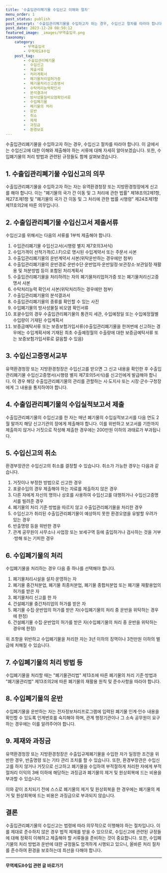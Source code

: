 ```yaml
---
title: '수출입관리폐기물 수입신고 이해와 절차'
menu_order: 1
post_status: publish
post_excerpt: '수출입관리폐기물을 수입하고자 하는 경우, 수입신고 절차를 따라야 합니다. 이 글에서는 수입신고에 대한 이해와 제출해야 하는 서류에 대해 자세히 알아보겠습니다. 또한, 수입폐기물의 처리 방법과 관련된 규정들도 함께 살펴보겠습니다.'
post_date: 2023-12-28 08:50:12
featured_image: _images/무역출입국.png
taxonomy:
    category:
        - 무역출입국
        - 무역제도Ⅱ수입
    post_tag:
        - 수출입관리폐기물
        -  수입신고
        -  제출서류
        -  처리계획서
        -  폐기물처리업허가증
        -  폐기물처리신고증명서
        -  수탁처리능력확인서
        -  분석결과서
        -  방사성물질비오염확인서류
        -  수입폐기물
        -  폐기물의 처리
        -  운반
        -  취소
        -  제재
        -  과징금
        -  환경보호
---
```




수출입관리폐기물을 수입하고자 하는 경우, 수입신고 절차를 따라야 합니다. 이 글에서는 수입신고에 대한 이해와 제출해야 하는 서류에 대해 자세히 알아보겠습니다. 또한, 수입폐기물의 처리 방법과 관련된 규정들도 함께 살펴보겠습니다.

## 1. 수출입관리폐기물 수입신고의 의무

수출입관리폐기물을 수입하고자 하는 자는 유역환경청장 또는 지방환경청장에게 신고를 해야 합니다. 이는 "폐기물의 국가 간 이동 및 그 처리에 관한 법률" 제18조의2제1항, 제27조제1항 및 "폐기물의 국가 간 이동 및 그 처리에 관한 법률 시행령" 제24조제1항제11호의2에 따른 의무입니다.

## 2. 수출입관리폐기물 수입신고서 제출서류

수입신고를 위해서는 다음의 서류를 1부씩 제출해야 합니다.

1. 수입관리폐기물 수입신고서(시행령 별지 제7호의3서식)
2. 수입가격이 선적가격(C.I.F)으로 명시된 수입계약서 또는 주문서 사본
3. 수출입관리폐기물의 운반계약서 사본(위탁운반하는 경우에만 첨부)
4. 수출입관리폐기물의 운반경로·운반수단·운반업자·운반일정·보관장소·보관일정·재활용 및 처분방법 등이 포함된 처리계획서
5. 수출입관리폐기물을 처리하려는 자의 폐기물처리업허가증 또는 폐기물처리신고증명서 사본
6. 수탁처리능력 확인서 사본(위탁처리하는 경우에만 첨부)
7. 수출입관리폐기물의 분석결과서
8. 수출입관리폐기물의 종류를 확인할 수 있는 사진
9. 수입폐기물의 방사성물질 비오염 확인서류
10. 포괄수입의 경우 수출입관리폐기물의 통관지 세관, 수입예정일 또는 수입예정월별 수입량이 기재된 수입계획서
11. 보증금예탁서류 또는 보증보험가입서류(수출입관리폐기물을 한꺼번에 신고하는 경우에는 수입계획서에 기재된 최초 수출예정월의 수출량에 대한 보증금예탁서류 또는 보증보험가입서류로 갈음할 수 있음)

## 3. 수입신고증명서교부

유역환경청장 또는 지방환경청장은 수입신고를 받으면 그 신고 내용을 확인한 후 수출입관리폐기물 수입신고증명서(시행령 별지 제7호의5서식)를 신고인에게 발급해야 합니다. 이 경우 해당 수출입관리폐기물의 관리를 관할하는 시·도지사 또는 시장·군수·구청장에게 그 내용을 통지하여야 합니다.

## 4. 수출입관리폐기물의 수입실적보고서 제출

수출입관리폐기물의 수입신고를 한 자는 매년 폐기물의 수입실적보고서를 다음 연도 2월 말까지 해당 신고기관의 장에게 제출해야 합니다. 이를 위반하고 보고서를 기한까지 제출하지 않거나 거짓으로 작성해 제출한 경우에는 200만원 이하의 과태료가 부과됩니다.

## 5. 수입신고의 취소

환경부장관은 수입신고의 취소를 결정할 수 있습니다. 취소가 가능한 경우는 다음과 같습니다.

1. 거짓이나 부정한 방법으로 신고한 경우
2. 포괄수입의 경우 제출해야 하는 자료를 제출하지 않은 경우
3. 다른 자에게 자신의 명의나 상호를 사용하여 수입신고를 대행하거나 수입신고증명서를 빌려준 경우
4. 폐기물의 처리 기준·방법을 따르지 않고 수출입관리폐기물을 처리한 경우
5. 수입신고가 취리된 수출입관리폐기물이 예상하지 못한 환경오염을 유발할 우려가 있는 경우
6. 반출명령 등을 위반한 경우
7. 관계 공무원이 사무소나 사업장 또는 보세구역 등에 출입하거나 검사하는 것을 거부·방해 또는 기피한 경우

## 6. 수입폐기물의 처리

수입폐기물을 처리하는 경우 다음 중 하나를 선택해야 합니다.

1. 폐기물처리시설을 설치·운영하는 자
2. 폐기물 중간처분업, 폐기물 최종처분업, 폐기물 종합처분업 또는 폐기물 재활용업의 허가를 받은 자
3. 폐기물처리 신고를 한 자
4. 건설폐기물 중간처리업의 허가를 받은 자
5. 폐기물 수집·운반업의 허가를 받은 자(수입폐기물의 처리 중 운반을 위탁하는 경우에 한정)
6. 건설폐기물 수집·운반업의 허가를 받은 자(수입폐기물의 처리 중 운반을 위탁하는 경우에 한정)

위 조항을 위반하고 수입폐기물을 처리한 자는 3년 이하의 징역이나 3천만원 이하의 벌금에 처해질 수 있습니다.

## 7. 수입폐기물의 처리 방법 등

수입폐기물을 처리할 때는 "폐기물관리법" 제13조에 따른 폐기물의 처리 기준·방법과 "폐기물관리법" 제13조의2에 따른 폐기물의 재활용 원칙 및 준수사항을 따라야 합니다.

## 8. 수입폐기물의 운반

수입폐기물을 운반하는 자는 전자정보처리프로그램에 입력된 폐기물 인계·인수 내용을 확인할 수 있도록 인계번호를 숙지해야 하며, 관계 행정기관이나 그 소속 공무원이 요구하는 경우에는 이를 알려주어야 합니다.

## 9. 제재와 과징금

유역환경청장 또는 지방환경청장은 수출입규제폐기물을 수입한 자가 일정한 조건을 위반한 경우, 반출명령 또는 기타 관리 조치를 할 수 있습니다. 또한, 환경부장관은 수입신고를 하지 않거나 거짓으로 신고하고 폐기물을 수입하여 부적절하게 처리한 자에게 부적절처리 이익의 3배 이하에 해당하는 과징금과 폐기물의 제거 및 원상회복에 드는 비용을 부과할 수 있습니다.

이와 같이 조치되기 전에 스스로 폐기물의 제거 및 원상회복을 한 경우에는 폐기물의 제거 및 원상회복에 드는 비용은 과징금으로 부과되지 않습니다.

## 결론


수출입관리폐기물의 수입신고는 법령에 따라 의무적으로 이행해야 하는 절차입니다. 이를 제대로 준수하지 않은 경우 법적 제재를 받을 수 있으므로, 수입신고에 관련된 규정들에 대해 정확히 이해하고 제출해야 할 서류들을 준비하는 것이 중요합니다. 또한, 수입폐기물의 처리 방법과 운반에 대한 규정들도 엄격하게 시행되고 있으니, 올바른 처리 절차를 준수하여 환경을 보호하는데 최선을 다해야 합니다.
<!-- wp:separator -->
<hr class="wp-block-separator has-alpha-channel-opacity"/>
<!-- /wp:separator -->

<!-- wp:group {"backgroundColor":"base","layout":{"type":"constrained"}} -->
<div class="wp-block-group has-base-background-color has-background"><!-- wp:paragraph {"align":"center","fontSize":"medium"} -->
<p class="has-text-align-center has-large-font-size"><strong>무역제도Ⅱ수입 관련 글 바로가기</strong></p>
<!-- /wp:paragraph -->


<!-- wp:latest-posts
{"categories":[{"id":14432,"count":19,"description":"","link":"https://uknowlaw.com/category/%eb%ac%b4%ec%97%ad%ec%a0%9c%eb%8f%84%e2%85%b1%ec%88%98%ec%9e%85/","name":"무역제도Ⅱ수입","slug":"무역제도Ⅱ수입","taxonomy":"category","parent":0,"meta":[],"_links":{"self":[{"href":"https://uknowlaw.com/wp-json/wp/v2/categories/14432"}],"collection":[{"href":"https://uknowlaw.com/wp-json/wp/v2/categories"}],"about":[{"href":"https://uknowlaw.com/wp-json/wp/v2/taxonomies/category"}],"wp:post_type":[{"href":"https://uknowlaw.com/wp-json/wp/v2/posts?categories=14432"}],"curies":[{"name":"wp","href":"https://api.w.org/{rel}","templated":true}]}}],"postsToShow":100,"excerptLength":28,"postLayout":"grid","columns":2,"featuredImageAlign":"left","featuredImageSizeSlug":"large","fontSize":"small"} /--></div>
<!-- /wp:group -->